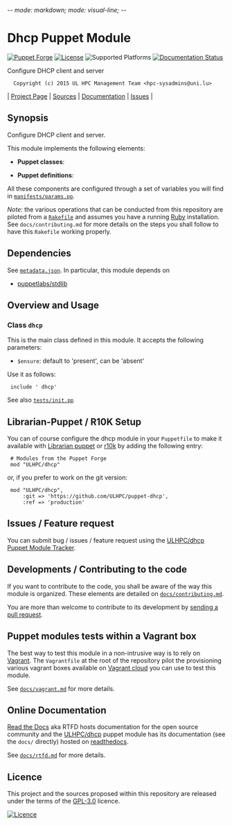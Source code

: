 -*- mode: markdown; mode: visual-line;  -*-

# Dhcp Puppet Module 

[![Puppet Forge](http://img.shields.io/puppetforge/v/ULHPC/dhcp.svg)](https://forge.puppetlabs.com/ULHPC/dhcp)
[![License](http://img.shields.io/:license-GPL3.0-blue.svg)](LICENSE)
![Supported Platforms](http://img.shields.io/badge/platform-debian-lightgrey.svg)
[![Documentation Status](https://readthedocs.org/projects/ulhpc-puppet-dhcp/badge/?version=latest)](https://readthedocs.org/projects/ulhpc-puppet-dhcp/?badge=latest)

Configure DHCP client and server

      Copyright (c) 2015 UL HPC Management Team <hpc-sysadmins@uni.lu>
      

| [Project Page](https://github.com/ULHPC/puppet-dhcp) | [Sources](https://github.com/ULHPC/puppet-dhcp) | [Documentation](https://ulhpc-puppet-dhcp.readthedocs.org/en/latest/) | [Issues](https://github.com/ULHPC/puppet-dhcp/issues) |

## Synopsis

Configure DHCP client and server.

This module implements the following elements: 

* __Puppet classes__:

* __Puppet definitions__: 

All these components are configured through a set of variables you will find in
[`manifests/params.pp`](manifests/params.pp). 

_Note_: the various operations that can be conducted from this repository are piloted from a [`Rakefile`](https://github.com/ruby/rake) and assumes you have a running [Ruby](https://www.ruby-lang.org/en/) installation.
See `docs/contributing.md` for more details on the steps you shall follow to have this `Rakefile` working properly. 

## Dependencies

See [`metadata.json`](metadata.json). In particular, this module depends on 

* [puppetlabs/stdlib](https://forge.puppetlabs.com/puppetlabs/stdlib)

## Overview and Usage

### Class `dhcp`

This is the main class defined in this module.
It accepts the following parameters: 

* `$ensure`: default to 'present', can be 'absent'

Use it as follows:

     include ' dhcp'

See also [`tests/init.pp`](tests/init.pp)



## Librarian-Puppet / R10K Setup

You can of course configure the dhcp module in your `Puppetfile` to make it available with [Librarian puppet](http://librarian-puppet.com/) or
[r10k](https://github.com/adrienthebo/r10k) by adding the following entry:

     # Modules from the Puppet Forge
     mod "ULHPC/dhcp"

or, if you prefer to work on the git version: 

     mod "ULHPC/dhcp", 
         :git => 'https://github.com/ULHPC/puppet-dhcp',
         :ref => 'production' 

## Issues / Feature request

You can submit bug / issues / feature request using the [ULHPC/dhcp Puppet Module Tracker](https://github.com/ULHPC/puppet-dhcp/issues). 

## Developments / Contributing to the code 

If you want to contribute to the code, you shall be aware of the way this module is organized. 
These elements are detailed on [`docs/contributing.md`](contributing/index.md).

You are more than welcome to contribute to its development by [sending a pull request](https://help.github.com/articles/using-pull-requests). 

## Puppet modules tests within a Vagrant box

The best way to test this module in a non-intrusive way is to rely on [Vagrant](http://www.vagrantup.com/).
The `Vagrantfile` at the root of the repository pilot the provisioning various vagrant boxes available on [Vagrant cloud](https://atlas.hashicorp.com/boxes/search?utf8=%E2%9C%93&sort=&provider=virtualbox&q=svarrette) you can use to test this module.

See [`docs/vagrant.md`](vagrant.md) for more details. 

## Online Documentation

[Read the Docs](https://readthedocs.org/) aka RTFD hosts documentation for the open source community and the [ULHPC/dhcp](https://github.com/ULHPC/puppet-dhcp) puppet module has its documentation (see the `docs/` directly) hosted on [readthedocs](http://ulhpc-puppet-dhcp.rtfd.org).

See [`docs/rtfd.md`](rtfd.md) for more details.

## Licence

This project and the sources proposed within this repository are released under the terms of the [GPL-3.0](LICENCE) licence.


[![Licence](https://www.gnu.org/graphics/gplv3-88x31.png)](LICENSE)
